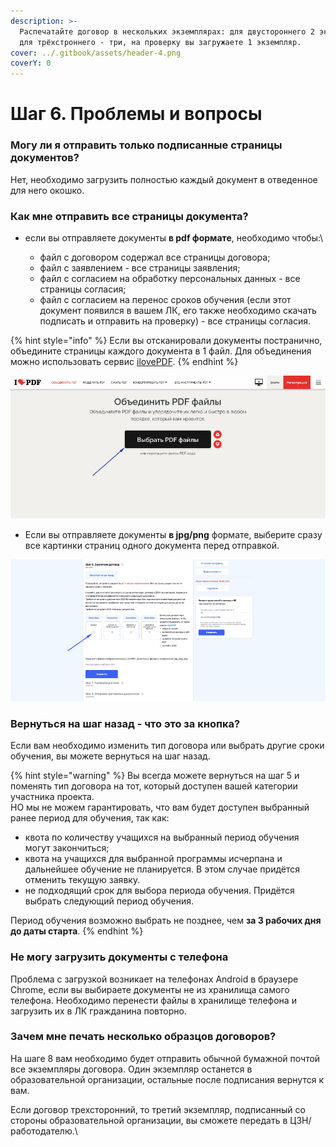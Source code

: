 ```yaml
---
description: >-
  Распечатайте договор в нескольких экземплярах: для двустороннего 2 экземпляра,
  для трёхстроннего - три, на проверку вы загружаете 1 экземпляр.
cover: ../.gitbook/assets/header-4.png
coverY: 0
---
```


# Шаг 6. Проблемы и вопросы

### Могу ли я отправить только подписанные страницы документов?

Нет, необходимо загрузить полностью каждый документ в отведенное для него окошко.

### Как мне отправить все страницы  документа?

* если вы отправляете документы **в pdf формате**, необходимо чтобы:\

  * файл с договором содержал  все страницы договора;
  * файл с заявлением - все страницы заявления;
  * файл с согласием на обработку персональных данных -  все страницы согласия;
  * файл с согласием на перенос сроков обучения (если этот документ появился в вашем ЛК, его также необходимо скачать подписать и отправить на проверку) - все страницы согласия.

{% hint style="info" %}
Если вы отсканировали документы постранично, объедините страницы каждого документа в 1 файл.  Для объединения можно использовать сервис  [ilovePDF](https://www.ilovepdf.com/).
{% endhint %}

![](<../.gitbook/assets/Гифка с Gifius.ru.gif>)

* Если вы отправляете документы **в jpg/png** формате, выберите сразу все  картинки  страниц одного документа перед отправкой.

![](<../.gitbook/assets/Гифка с Gifius.ru (1).gif>)

### Вернуться на шаг назад - что это за кнопка?

Если вам необходимо изменить тип договора или выбрать другие сроки обучения, вы можете вернуться на шаг назад.

{% hint style="warning" %}
Вы всегда можете вернуться на шаг 5 и поменять тип договора на тот, который доступен вашей категории участника проекта.\
НО мы не можем гарантировать, что вам будет доступен выбранный ранее период для обучения, так как:

* квота по количеству учащихся на выбранный период обучения могут закончиться;
* квота на учащихся для выбранной программы исчерпана и дальнейшее обучение  не планируется. В этом случае придётся отменить текущую заявку.
* не подходящий срок  для выбора периода обучения. Придётся выбрать следующий период обучения.

Период обучения возможно выбрать не позднее, чем **за 3 рабочих дня до даты старта**.&#x20;
{% endhint %}

### Не могу загрузить документы с телефона

Проблема с загрузкой возникает на телефонах Android в браузере Chrome, если вы выбираете  документы не из хранилища самого телефона. Необходимо перенести файлы в хранилище телефона и загрузить их в ЛК гражданина повторно.

### Зачем мне печать несколько образцов договоров?&#x20;

На шаге 8 вам необходимо будет отправить обычной бумажной почтой все экземпляры договора. Один экземпляр останется в образовательной организации, остальные после подписания вернутся  к вам.&#x20;

Если договор трехсторонний, то третий экземпляр, подписанный со стороны образовательной организации, вы сможете передать в ЦЗН/работодателю.\
